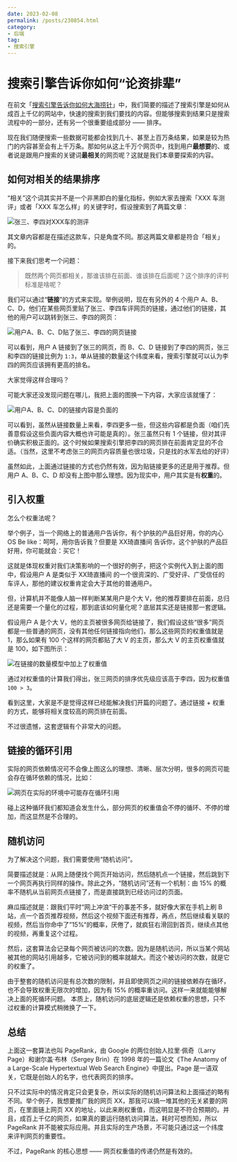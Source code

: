 ```yaml
---
date: 2023-02-08
permalink: /posts/230854.html
category:
- 后端
tag:
- 搜索引擎
---
```


# 搜索引擎告诉你如何“论资排辈”

在前文「[搜索引擎告诉你如何大海捞针](https://mp.weixin.qq.com/s/JdJDcSRD5CTnVMJ9BOGICw)」中，我们简要的描述了搜索引擎是如何从成百上千亿的网站中，快速的搜索到我们要找的内容。但能够搜索到结果只是搜索流程中的一部分，还有另一个很重要组成部分 —— 排序。

现在我们随便搜索一些数据可能都会找到几十、甚至上百万条结果，如果是较为热门的内容甚至会有上千万条。那如何从这上千万个网页中，找到用户**最想要**的、或者说是跟用户搜索的关键词**最相关**的网页呢？这就是我们本章要探索的内容。



## 如何对相关的结果排序

“相关”这个词其实并不是一个非黑即白的量化指标，例如大家去搜索「XXX 车测评」或者「XXX 车怎么样」的关键字时，假设搜索到了两篇文章：

![张三、李四对XXX车的测评](/images/230854/img-1.png)

其文章内容都是在描述这款车，只是角度不同。那这两篇文章都是符合「相关」的。

接下来我们思考一个问题：

> 既然两个网页都相关，那谁该排在前面、谁该排在后面呢？这个排序的评判标准是啥呢？

我们可以通过“**链接**”的方式来实现。举例说明，现在有另外的 4 个用户 A、B、C、D，他们在某些网页里贴了张三、李四车评网页的链接，通过他们的链接，其他的用户可以跳转到张三、李四的网页：

![用户A、B、C、D贴了张三、李四的网页链接](/images/230854/img-2.png)

可以看到，用户 A 链接到了张三的网页，而 B、C、D 链接到了李四的网页，张三和李四的链接比例为 `1:3`，单从链接的数量这个纬度来看，搜索引擎就可以认为李四的网页应该拥有更高的排名。

大家觉得这样合理吗？

可能大家还没发现问题在哪儿，我把上面的图换一下内容，大家应该就懂了：

![用户A、B、C、D的链接内容是负面的](/images/230854/img-3.png)

可以看到，虽然从链接数量上来看，李四更多一些，但这些内容都是负面（咱们先善意假设这些负面内容大概也许可能是真的）。张三虽然只有 1 个链接，但对其评价确实积极正面的。这个时候如果搜索引擎把李四的网页排在前面肯定显的不合适。（当然，这里不考虑张三的网页内容质量也很垃圾，只是找的水军去给的好评）

虽然如此，上面通过链接的方式也仍然有效，因为贴链接更多的还是用于推荐。但用户 A、B、C、D 却没有上图中那么理想。因为现实中，用户其实是有**权重**的。



## 引入权重

怎么个权重法呢？

举个例子，当一个网络上的普通用户告诉你，有个护肤的产品巨好用，你的内心 OS Be like：呵呵，用你告诉我？但要是 XX琦直播间 告诉你，这个护肤的产品巨好用，你可能就会：买它！

这就是体现权重对我们决策影响的一个很好的例子，把这个实例代入到上面的图中，假设用户 A 是类似于 XX琦直播间 的一个很资深的、广受好评、广受信任的车评人，那他的建议权重肯定会大于其他的普通用户。

但，计算机并不能像人脑一样判断某某用户是个大 V，他的推荐要排在前面，总归还是需要一个量化的过程，那到底该如何量化呢？底层其实还是链接那一套逻辑。

假设用户 A 是个大 V，他的主页被很多网页给链接了，我们假设这些“很多”网页都是一些普通的网页，没有其他任何链接指向他们，那么这些网页的权重值就是 1，那么如果有 100 个这样的网页都贴了大 V 的主页，那么大 V 的主页权重值就是 100，如下图所示：

![在链接的数量模型中加上了权重值](/images/230854/img-4.png)

通过对权重值的计算我们得出，张三网页的排序优先级应该高于李四，因为权重值 `100 > 3`。

看到这里，大家是不是觉得这样已经能解决我们开篇的问题了。通过链接 + 权重的方式，能够将相关度较高的网页排在前面。

不过很遗憾，这套逻辑有个非常大的问题。



## 链接的循环引用

实际的网页依赖情况可不会像上图这么的理想、清晰、层次分明，很多的网页可能会存在循环依赖的情况，比如：

![网页在实际的环境中可能存在循环引用](/images/230854/img-5.png)

碰上这种循环我们都知道会发生什么，部分网页的权重值会不停的循环、不停的增加，而这显然是不合理的。



## 随机访问

为了解决这个问题，我们需要使用“随机访问”。

简要描述就是：从网上随便找个网页开始访问，然后随机点一个链接，然后跳到下一个网页再执行同样的操作。除此之外，“随机访问”还有一个机制：由 15% 的概率不随机从当前网页点链接了，而是直接跳到已经访问过的页面。

麻瓜描述就是：跟我们平时“网上冲浪“干的事差不多，就好像大家在手机上刷 B 站，点一个首页推荐视频，然后这个视频下面还有推荐，再点，然后继续看关联的视频，然后当你命中了”15%“的概率，厌倦了，就疯狂右滑回到首页，继续点其他的视频，再重复这个过程。

然后，这套算法会记录每个网页被访问的次数。因为是随机访问，所以当某个网站被其他的网站引用越多，它被访问到的概率就越大。而这个被访问的次数，就是它的权重了。

由于整套的随机访问是有总次数的限制，并且即使网页之间的链接依赖存在循环，也不会导致权重无限次的增加，因为有 15% 的概率重访问。这样一来就能能够解决上面的死循环问题。 本质上，随机访问的底层逻辑还是依赖权重的思想，只不过权重的计算模式稍微换了一下。



## 总结

上面这一套算法也叫 PageRank，由 Google 的两位创始人拉里·佩奇（Larry Page）和谢尔盖·布林（Sergey Brin）在 1998 年的一篇论文《The Anatomy of a Large-Scale Hypertextual Web Search Engine》中提出。Page 是一语双关，它既是创始人的名字，也代表网页的排序。

只不过实际中的情况肯定只会更复杂，所以实际的随机访问算法和上面描述的略有不同。举个例子，我想要推广我的网页 XX，那我可以搞一堆其他的无关紧要的网页，在里面链上网页 XX 的地址，以此来刷权重值，而这明显是不符合预期的。并且，成百上千亿的网页，如果真的要运行随机访问算法，耗时可想而知，所以 PageRank 并不能被实际应用。并且实际的生产场景，不可能只通过这一个纬度来评判网页的重要性。

不过，PageRank 的核心思想 —— 网页权重值的传递仍然是有效的。



